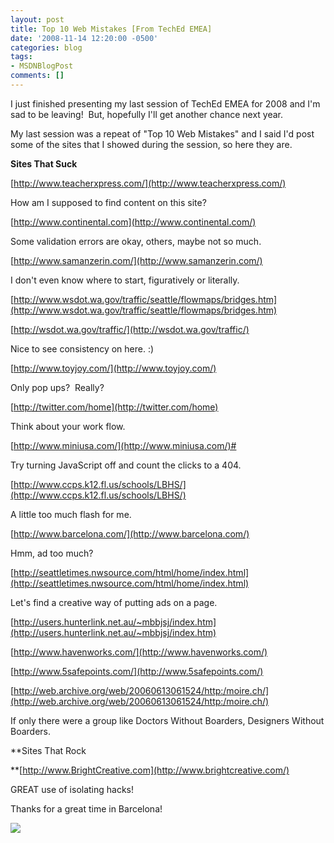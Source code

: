 ```yaml
---
layout: post
title: Top 10 Web Mistakes [From TechEd EMEA]
date: '2008-11-14 12:20:00 -0500'
categories: blog
tags:
- MSDNBlogPost
comments: []
---
```


I just finished presenting my last session of TechEd EMEA for 2008 and I'm sad to be leaving!  But, hopefully I'll get another chance next year.

My last session was a repeat of "Top 10 Web Mistakes" and I said I'd post some of the sites that I showed during the session, so here they are.

**Sites That Suck**

[http://www.teacherxpress.com/](http://www.teacherxpress.com/)

How am I supposed to find content on this site?

[http://www.continental.com](http://www.continental.com/)

Some validation errors are okay, others, maybe not so much.

[http://www.samanzerin.com/](http://www.samanzerin.com/)

I don't even know where to start, figuratively or literally.

[http://www.wsdot.wa.gov/traffic/seattle/flowmaps/bridges.htm](http://www.wsdot.wa.gov/traffic/seattle/flowmaps/bridges.htm)

[http://wsdot.wa.gov/traffic/](http://wsdot.wa.gov/traffic/)

Nice to see consistency on here. :)

[http://www.toyjoy.com/](http://www.toyjoy.com/)

Only pop ups?  Really?

[http://twitter.com/home](http://twitter.com/home)

Think about your work flow.

[http://www.miniusa.com/](http://www.miniusa.com/)#

Try turning JavaScript off and count the clicks to a 404.

[http://www.ccps.k12.fl.us/schools/LBHS/](http://www.ccps.k12.fl.us/schools/LBHS/)

A little too much flash for me.

[http://www.barcelona.com/](http://www.barcelona.com/)

Hmm, ad too much?

[http://seattletimes.nwsource.com/html/home/index.html](http://seattletimes.nwsource.com/html/home/index.html)

Let's find a creative way of putting ads on a page.

[http://users.hunterlink.net.au/~mbbjsj/index.htm](http://users.hunterlink.net.au/~mbbjsj/index.htm)

[http://www.havenworks.com/](http://www.havenworks.com/)

[http://www.5safepoints.com/](http://www.5safepoints.com/)

[http://web.archive.org/web/20060613061524/http:/moire.ch/](http://web.archive.org/web/20060613061524/http:/moire.ch/)

If only there were a group like Doctors Without Boarders, Designers Without Boarders.

**Sites That Rock

**[http://www.BrightCreative.com](http://www.brightcreative.com/)

GREAT use of isolating hacks!

Thanks for a great time in Barcelona!

![](http://blogs.msdn.com/aggbug.aspx?PostID=9074388)
